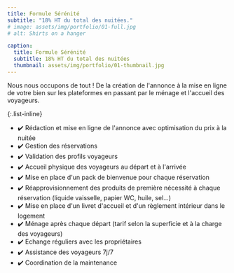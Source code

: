 ```yaml
---
title: Formule Sérénité
subtitle: "18% HT du total des nuitées."
# image: assets/img/portfolio/01-full.jpg
# alt: Shirts on a hanger

caption:
  title: Formule Sérénité
  subtitle: 18% HT du total des nuitées
  thumbnail: assets/img/portfolio/01-thumbnail.jpg
---
```

Nous nous occupons de tout ! De la création de l'annonce à la mise en ligne de votre bien sur les plateformes en passant par le ménage et l'accueil des voyageurs.

{:.list-inline}
- ✔️ Rédaction et mise en ligne de l'annonce avec optimisation du prix à la nuitée
- ✔️ Gestion des réservations
- ✔️ Validation des profils voyageurs
- ✔️ Accueil physique des voyageurs au départ et à l'arrivée
- ✔️ Mise en place d'un pack de bienvenue pour chaque réservation
- ✔️ Réapprovisionnement des produits de première nécessité à chaque réservation (liquide vaisselle, papier WC, huile, sel…)
- ✔️ Mise en place d'un livret d'accueil et d'un règlement intérieur dans le logement
- ✔️ Ménage après chaque départ (tarif selon la superficie et à la charge des voyageurs)
- ✔️ Echange réguliers avec les propriétaires
- ✔️ Assistance des voyageurs 7j/7
- ✔️ Coordination de la maintenance
